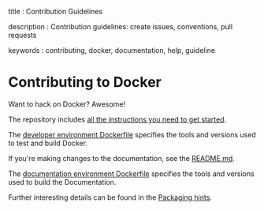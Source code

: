 title
:   Contribution Guidelines

description
:   Contribution guidelines: create issues, conventions, pull requests

keywords
:   contributing, docker, documentation, help, guideline

Contributing to Docker
======================

Want to hack on Docker? Awesome!

The repository includes [all the instructions you need to get
started](https://github.com/dotcloud/docker/blob/master/CONTRIBUTING.md).

The [developer environment
Dockerfile](https://github.com/dotcloud/docker/blob/master/Dockerfile)
specifies the tools and versions used to test and build Docker.

If you're making changes to the documentation, see the
[README.md](https://github.com/dotcloud/docker/blob/master/docs/README.md).

The [documentation environment
Dockerfile](https://github.com/dotcloud/docker/blob/master/docs/Dockerfile)
specifies the tools and versions used to build the Documentation.

Further interesting details can be found in the [Packaging
hints](https://github.com/dotcloud/docker/blob/master/hack/PACKAGERS.md).
